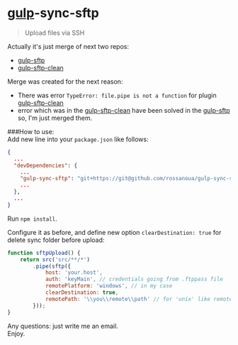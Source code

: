 # [gulp](http://gulpjs.com)-sync-sftp

> Upload files via SSH


Actually it's just merge of next two repos:  
- [gulp-sftp](https://github.com/krysalead/gulp-sftp.git)  
- [gulp-sftp-clean](https://github.com/webksde/gulp-sftp.git)  


Merge was created for the next reason:
- There was error `TypeError: file.pipe is not a function` for plugin [gulp-sftp-clean](https://github.com/webksde/gulp-sftp.git)  
- error which was in the [gulp-sftp-clean](https://github.com/webksde/gulp-sftp.git) have been solved in the [gulp-sftp](https://github.com/krysalead/gulp-sftp.git)  
so, I'm just merged them.  

###How to use:  
Add new line into your `package.json` like follows:  

```json
{
  ...
  "devDependencies": {
    ...
    "gulp-sync-sftp": "git+https://git@github.com/rossanoua/gulp-sync-sftp.git",
    ...
  },
  ...
}

```  

Run `npm install`.  

Configure it as before, and define new option `clearDestination: true` for delete sync folder before upload:
```javascript
function sftpUpload() {
    return src('src/**/*')
        .pipe(sftp({
            host: 'your.host',
            auth: 'keyMain', // credentials going from .ftppass file
            remotePlatform: 'windows', // in my case
            clearDestination: true,
            remotePath: '\\you\\remote\\path' // for 'unix' like remote server => /you/remote/path 
        }));
}
```  

Any questions: just write me an email.  
Enjoy.
